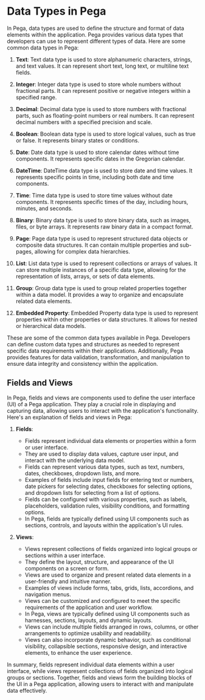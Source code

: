 # Data Types in Pega
In Pega, data types are used to define the structure and format of data elements within the application. Pega provides various data types that developers can use to represent different types of data. Here are some common data types in Pega:

1. **Text**: Text data type is used to store alphanumeric characters, strings, and text values. It can represent short text, long text, or multiline text fields.

2. **Integer**: Integer data type is used to store whole numbers without fractional parts. It can represent positive or negative integers within a specified range.

3. **Decimal**: Decimal data type is used to store numbers with fractional parts, such as floating-point numbers or real numbers. It can represent decimal numbers with a specified precision and scale.

4. **Boolean**: Boolean data type is used to store logical values, such as true or false. It represents binary states or conditions.

5. **Date**: Date data type is used to store calendar dates without time components. It represents specific dates in the Gregorian calendar.

6. **DateTime**: DateTime data type is used to store date and time values. It represents specific points in time, including both date and time components.

7. **Time**: Time data type is used to store time values without date components. It represents specific times of the day, including hours, minutes, and seconds.

8. **Binary**: Binary data type is used to store binary data, such as images, files, or byte arrays. It represents raw binary data in a compact format.

9. **Page**: Page data type is used to represent structured data objects or composite data structures. It can contain multiple properties and sub-pages, allowing for complex data hierarchies.

10. **List**: List data type is used to represent collections or arrays of values. It can store multiple instances of a specific data type, allowing for the representation of lists, arrays, or sets of data elements.

11. **Group**: Group data type is used to group related properties together within a data model. It provides a way to organize and encapsulate related data elements.

12. **Embedded Property**: Embedded Property data type is used to represent properties within other properties or data structures. It allows for nested or hierarchical data models.

These are some of the common data types available in Pega. Developers can define custom data types and structures as needed to represent specific data requirements within their applications. Additionally, Pega provides features for data validation, transformation, and manipulation to ensure data integrity and consistency within the application.

## Fields and Views
In Pega, fields and views are components used to define the user interface (UI) of a Pega application. They play a crucial role in displaying and capturing data, allowing users to interact with the application's functionality. Here's an explanation of fields and views in Pega:

1. **Fields**:
   - Fields represent individual data elements or properties within a form or user interface.
   - They are used to display data values, capture user input, and interact with the underlying data model.
   - Fields can represent various data types, such as text, numbers, dates, checkboxes, dropdown lists, and more.
   - Examples of fields include input fields for entering text or numbers, date pickers for selecting dates, checkboxes for selecting options, and dropdown lists for selecting from a list of options.
   - Fields can be configured with various properties, such as labels, placeholders, validation rules, visibility conditions, and formatting options.
   - In Pega, fields are typically defined using UI components such as sections, controls, and layouts within the application's UI rules.

2. **Views**:
   - Views represent collections of fields organized into logical groups or sections within a user interface.
   - They define the layout, structure, and appearance of the UI components on a screen or form.
   - Views are used to organize and present related data elements in a user-friendly and intuitive manner.
   - Examples of views include forms, tabs, grids, lists, accordions, and navigation menus.
   - Views can be customized and configured to meet the specific requirements of the application and user workflow.
   - In Pega, views are typically defined using UI components such as harnesses, sections, layouts, and dynamic layouts.
   - Views can include multiple fields arranged in rows, columns, or other arrangements to optimize usability and readability.
   - Views can also incorporate dynamic behavior, such as conditional visibility, collapsible sections, responsive design, and interactive elements, to enhance the user experience.

In summary, fields represent individual data elements within a user interface, while views represent collections of fields organized into logical groups or sections. Together, fields and views form the building blocks of the UI in a Pega application, allowing users to interact with and manipulate data effectively.